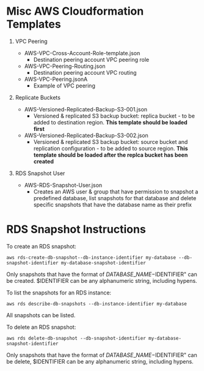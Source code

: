 # Misc AWS Cloudformation Templates

1. VPC Peering
   - AWS-VPC-Cross-Account-Role-template.json
     - Destination peering account VPC peering role
   - AWS-VPC-Peering-Routing.json
     - Destination peering account VPC routing
   - AWS-VPC-Peering.jsonA
     - Example of VPC peering

2. Replicate Buckets
   - AWS-Versioned-Replicated-Backup-S3-001.json
     - Versioned & replicated S3 backup bucket: replica bucket - to be added to destination region. **This template should be loaded first**
   - AWS-Versioned-Replicated-Backup-S3-002.json
     - Versioned & replicated S3 backup bucket: source bucket and replication configuration - to be added to source region. **This template should be loaded after the replca bucket has been created**

3. RDS Snapshot User
   - AWS-RDS-Snapshot-User.json
     - Creates an AWS user & group that have permission to snapshot a predefined database, list snapshots for that database and delete specific snapshots that have the database name as their prefix

# RDS Snapshot Instructions

To create an RDS snapshot:

`aws rds-create-db-snapshot--db-instance-identifier my-database --db-snapshot-identifier my-database-snapshot-identifier`

Only snapshots that have the format of $DATABASE\_NAME-$IDENTIFIER" can be created. $IDENTIFIER can be any alphanumeric string, including hypens.


To list the snapshots for an RDS instance:

`aws rds describe-db-snapshots --db-instance-identifier my-database`

All snapshots can be listed.


To delete an RDS snapshot:

`aws rds delete-db-snapshot --db-snapshot-identifier my-database-snapshot-identifier`

Only snapshots that have the format of $DATABASE\_NAME-$IDENTIFIER" can be delete, $IDENTIFIER can be any alphanumeric string, including hypens.
